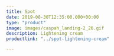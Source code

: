 ```yaml
---
title: Spot
date: 2019-08-30T12:35:00.000+00:00
type: "product"
image: images/caspah_landing-2_26.gif
description: Lightening cream
productlink: "../spot-lightening-cream"

---
```

